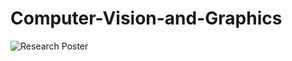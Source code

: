 # Computer-Vision-and-Graphics
![Research Poster](https://github.com/user-attachments/assets/98524a00-5b2f-4e17-b9b8-e60ef3b9b808)
